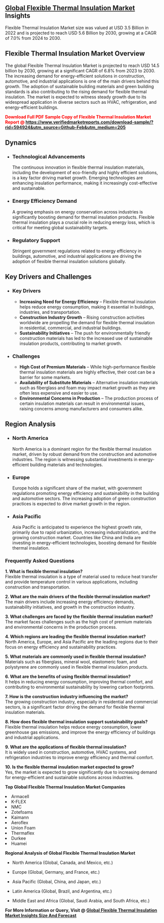 <h2><a href="https://www.verifiedmarketreports.com/download-sample/?rid=594924&amp;utm_source=Github&amp;utm_medium=205" target="_blank">Global Flexible Thermal Insulation Market</a> Insights</h2><p>Flexible Thermal Insulation Market size was valued at USD 3.5 Billion in 2022 and is projected to reach USD 5.6 Billion by 2030, growing at a CAGR of 7.0% from 2024 to 2030.</p><p> <h2>Flexible Thermal Insulation Market Overview</h2> <p>The global Flexible Thermal Insulation Market is projected to reach USD 14.5 billion by 2030, growing at a significant CAGR of 6.8% from 2023 to 2030. The increasing demand for energy-efficient solutions in construction, automotive, and industrial applications is one of the main drivers behind this growth. The adoption of sustainable building materials and green building standards is also contributing to the rising demand for flexible thermal insulation. The market is expected to witness steady growth due to its widespread application in diverse sectors such as HVAC, refrigeration, and energy-efficient buildings.</p> <p><strong><p><span class=""><span style="color: #ff0000;"><strong>Download Full PDF Sample Copy of Flexible Thermal Insulation Market Report</strong> @ </span><a href="https://www.verifiedmarketreports.com/download-sample/?rid=594924&amp;utm_source=Github-Feb&amp;utm_medium=205" target="_blank">https://www.verifiedmarketreports.com/download-sample/?rid=594924&amp;utm_source=Github-Feb&amp;utm_medium=205</a></span></p></strong></p> <h2>Dynamics</h2> <ul> <li><h3>Technological Advancements</h3> The continuous innovation in flexible thermal insulation materials, including the development of eco-friendly and highly efficient solutions, is a key factor driving market growth. Emerging technologies are enhancing insulation performance, making it increasingly cost-effective and sustainable.</li> <li><h3>Energy Efficiency Demand</h3> A growing emphasis on energy conservation across industries is significantly boosting demand for thermal insulation products. Flexible thermal insulation plays a crucial role in reducing energy loss, which is critical for meeting global sustainability targets.</li> <li><h3>Regulatory Support</h3> Stringent government regulations related to energy efficiency in buildings, automotive, and industrial applications are driving the adoption of flexible thermal insulation solutions globally.</li> </ul> <h2>Key Drivers and Challenges</h2> <ul> <li><h3>Key Drivers</h3> <ul> <li><strong>Increasing Need for Energy Efficiency</strong> – Flexible thermal insulation helps reduce energy consumption, making it essential in buildings, industries, and transportation.</li> <li><strong>Construction Industry Growth</strong> – Rising construction activities worldwide are propelling the demand for flexible thermal insulation in residential, commercial, and industrial buildings.</li> <li><strong>Sustainability Initiatives</strong> – The push for environmentally friendly construction materials has led to the increased use of sustainable insulation products, contributing to market growth.</li> </ul> </li> <li><h3>Challenges</h3> <ul> <li><strong>High Cost of Premium Materials</strong> – While high-performance flexible thermal insulation materials are highly effective, their cost can be a barrier for some markets.</li> <li><strong>Availability of Substitute Materials</strong> – Alternative insulation materials such as fiberglass and foam may impact market growth as they are often less expensive and easier to use.</li> <li><strong>Environmental Concerns in Production</strong> – The production process of certain insulation materials can result in environmental issues, raising concerns among manufacturers and consumers alike.</li> </ul> </li> </ul> <h2>Region Analysis</h2> <ul> <li><h3>North America</h3> North America is a dominant region for the flexible thermal insulation market, driven by robust demand from the construction and automotive industries. The region is witnessing substantial investments in energy-efficient building materials and technologies.</li> <li><h3>Europe</h3> Europe holds a significant share of the market, with government regulations promoting energy efficiency and sustainability in the building and automotive sectors. The increasing adoption of green construction practices is expected to drive market growth in the region.</li> <li><h3>Asia Pacific</h3> Asia Pacific is anticipated to experience the highest growth rate, primarily due to rapid urbanization, increasing industrialization, and the growing construction market. Countries like China and India are investing in energy-efficient technologies, boosting demand for flexible thermal insulation.</li> </ul> <h3>Frequently Asked Questions</h3> <p><strong>1. What is flexible thermal insulation?</strong><br>Flexible thermal insulation is a type of material used to reduce heat transfer and provide temperature control in various applications, including construction and transportation.</p> <p><strong>2. What are the main drivers of the flexible thermal insulation market?</strong><br>The main drivers include increasing energy efficiency demands, sustainability initiatives, and growth in the construction industry.</p> <p><strong>3. What challenges are faced by the flexible thermal insulation market?</strong><br>The market faces challenges such as the high cost of premium materials and environmental concerns in the production process.</p> <p><strong>4. Which regions are leading the flexible thermal insulation market?</strong><br>North America, Europe, and Asia Pacific are the leading regions due to their focus on energy efficiency and sustainability practices.</p> <p><strong>5. What materials are commonly used in flexible thermal insulation?</strong><br>Materials such as fiberglass, mineral wool, elastomeric foam, and polystyrene are commonly used in flexible thermal insulation products.</p> <p><strong>6. What are the benefits of using flexible thermal insulation?</strong><br>It helps in reducing energy consumption, improving thermal comfort, and contributing to environmental sustainability by lowering carbon footprints.</p> <p><strong>7. How is the construction industry influencing the market?</strong><br>The growing construction industry, especially in residential and commercial sectors, is a significant factor driving the demand for flexible thermal insulation materials.</p> <p><strong>8. How does flexible thermal insulation support sustainability goals?</strong><br>Flexible thermal insulation helps reduce energy consumption, lower greenhouse gas emissions, and improve the energy efficiency of buildings and industrial applications.</p> <p><strong>9. What are the applications of flexible thermal insulation?</strong><br>It is widely used in construction, automotive, HVAC systems, and refrigeration industries to improve energy efficiency and thermal comfort.</p> <p><strong>10. Is the flexible thermal insulation market expected to grow?</strong><br>Yes, the market is expected to grow significantly due to increasing demand for energy-efficient and sustainable solutions across industries.</p> </p><p><strong>Top Global Flexible Thermal Insulation Market Companies</strong></p><div data-test-id=""><p><li>Armacell</li><li> K-FLEX</li><li> NMC</li><li> Zotefoams</li><li> Kaimann</li><li> Aeroflex</li><li> Union Foam</li><li> Thermaflex</li><li> Durkee</li><li> Huamei</li></p><div><strong>Regional Analysis of&nbsp;Global Flexible Thermal Insulation Market</strong></div><ul><li dir="ltr"><p dir="ltr">North America&nbsp;(Global, Canada, and Mexico, etc.)</p></li><li dir="ltr"><p dir="ltr">Europe (Global, Germany, and France, etc.)</p></li><li dir="ltr"><p dir="ltr">Asia Pacific&nbsp;(Global, China, and Japan, etc.)</p></li><li dir="ltr"><p dir="ltr">Latin America&nbsp;(Global, Brazil, and Argentina, etc.)</p></li><li dir="ltr">Middle East and Africa&nbsp;(Global, Saudi Arabia, and South Africa, etc.)</li></ul><p><strong>For More Information or Query, Visit @&nbsp;</strong><strong><a href="https://www.verifiedmarketreports.com/product/flexible-thermal-insulation-market/?utm_source=Github&amp;utm_medium=205" target="_blank">Global Flexible Thermal Insulation Market Insights Size And Forecast</a></strong></p></div>
